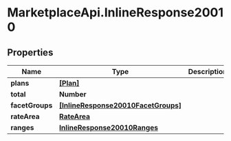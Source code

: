 # MarketplaceApi.InlineResponse20010

## Properties
Name | Type | Description | Notes
------------ | ------------- | ------------- | -------------
**plans** | [**[Plan]**](Plan.md) |  | [optional] 
**total** | **Number** |  | [optional] 
**facetGroups** | [**[InlineResponse20010FacetGroups]**](InlineResponse20010FacetGroups.md) |  | [optional] 
**rateArea** | [**RateArea**](RateArea.md) |  | [optional] 
**ranges** | [**InlineResponse20010Ranges**](InlineResponse20010Ranges.md) |  | [optional] 


